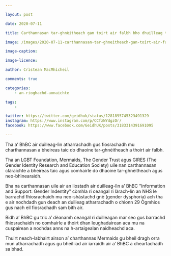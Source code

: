 ```yaml
---

layout: post

date: 2020-07-11

title: Carthannasan tar-ghnèitheach gan toirt air falbh bho dhuilleag taic a’ BhBC

image: /images/2020-07-11-carthannasan-tar-ghneitheach-gan-toirt-air-falbh-bho-dhuilleag-taic-a-bhbc.JPG

image-caption:

image-licence:

author: Crìstean MacMhìcheil

comments: true

categories:
    - an-rioghachd-aonaichte

tags:
    - 

twitter: https://twitter.com/geidhuk/status/1281895745323491329
instagram: https://www.instagram.com/p/CCfzWYdgzOr/
facebook: https://www.facebook.com/GeidhUK/posts/3183314391691095

---
```


Tha a’ BhBC air duilleag-lìn atharrachadh gus fiosrachadh mu charthannasan a bheireas taic do dhaoine tar-ghnèitheach a thoirt air falbh.

<!--more-->

Tha an LGBT Foundation, Mermaids, The Gender Trust agus GIRES (The Gender Identity Research and Education Society) uile nan carthannasan clàraichte a bheireas taic agus comhairle do dhaoine tar-ghnèitheach agus neo-bhìnearaidh.

Bha na carthannasan uile air an liostadh air duilleag-lìn a’ BhBC "Information and Support: Gender Indentity" còmhla ri ceangal ri làrach-lìn an NHS le barrachd fhiosrachaidh mu neo-shàstachd gnè (gender dysphoria) ach tha e air nochdadh gun deach an duilleag atharrachadh o chionn 29 Ògmhios gus nach eil fiosrachadh sam bith air.

Bidh a’ BhBC gu tric a’ dèanamh ceangal ri duilleagan mar seo gus barrachd fhiosrachaidh no comhairle a thoirt dhan leughadairean aca mu na cuspairean a nochdas anns na h-artaigealan naidheachd aca.

Thuirt neach-labhairt airson a’ charthannas Mermaids gu bheil dragh orra mun atharrachadh agus gu bheil iad air iarraidh air a’ BhBC a cheartachadh sa bhad.
